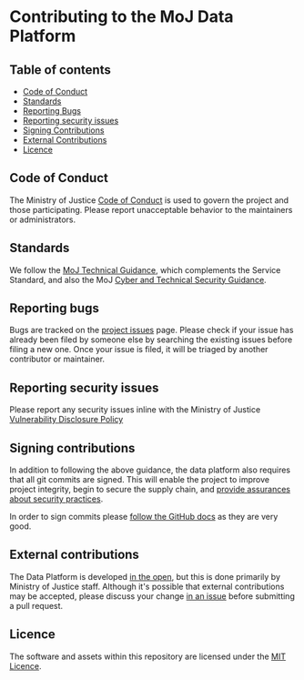 <!-- markdownlint-disable MD013 -->
# Contributing to the MoJ Data Platform

## Table of contents

* [Code of Conduct](#code-of-conduct)
* [Standards](#standards)
* [Reporting Bugs](#reporting-bugs)
* [Reporting security issues](#reporting-security-issues)
* [Signing Contributions](#signing-contributions)
* [External Contributions](#external-contributions)
* [Licence](#licence)

## Code of Conduct

The Ministry of Justice [Code of Conduct](https://github.com/ministryofjustice/.github/blob/main/CODE_OF_CONDUCT.md) is used to govern the project and those participating.
Please report unacceptable behavior to the maintainers or administrators.

## Standards

We follow the [MoJ Technical Guidance](https://technical-guidance.service.justice.gov.uk/#moj-technical-guidance),
which complements the Service Standard,
and also the MoJ [Cyber and Technical Security Guidance](https://security-guidance.service.justice.gov.uk/#cyber-and-technical-security-guidance).

## Reporting bugs

Bugs are tracked on the [project issues](https://github.com/ministryofjustice/analytical-platform/issues) page. Please check if your issue has already been filed by someone else by searching the existing issues before filing a new one. Once your issue is filed, it will be triaged by another contributor or maintainer.

## Reporting security issues

Please report any security issues inline with the Ministry of Justice [Vulnerability Disclosure Policy](https://mojdigital.blog.gov.uk/vulnerability-disclosure-policy/)

## Signing contributions

In addition to following the above guidance,
the data platform also requires that all git commits are signed.
This will enable the project to improve project integrity,
begin to secure the supply chain,
and [provide assurances about security practices](https://slsa.dev/).

In order to sign commits please [follow the GitHub docs](https://docs.github.com/en/authentication/managing-commit-signature-verification/about-commit-signature-verification)
as they are very good.

## External contributions

The Data Platform is developed [in the open](https://gds.blog.gov.uk/2014/07/22/making-things-open-making-things-better/),
but this is done primarily by Ministry of Justice staff.
Although it's possible that external contributions may be accepted,
please discuss your change [in an issue](/ministryofjustice/analytical-platform/issues) before submitting a pull request.

## Licence

The software and assets within this repository are licensed under the [MIT Licence](https://github.com/ministryofjustice/analytical-platform/blob/main/LICENSE).
